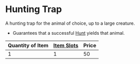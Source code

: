 # Hunting Trap

A hunting trap for the animal of choice, up to a large creature.

- Guarantees that a successful [Hunt](../../../../../Game%20Procedures/Watches.md#Hunt%20Ration%20Results) yields that animal.

| Quantity of Item | [Item Slots](../../../../../Player%20Characters/Derived%20Statistics/Item%20Slots.md) | Price |
| ---------------- | ------------------------------------------------------------------------------------- | ----- |
| 1                | 1                                                                                     | 50    |
